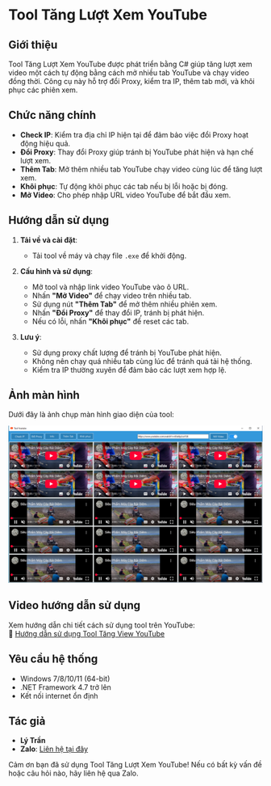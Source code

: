 # Tool Tăng Lượt Xem YouTube

## Giới thiệu
Tool Tăng Lượt Xem YouTube được phát triển bằng C# giúp tăng lượt xem video một cách tự động bằng cách mở nhiều tab YouTube và chạy video đồng thời. Công cụ này hỗ trợ đổi Proxy, kiểm tra IP, thêm tab mới, và khôi phục các phiên xem.

## Chức năng chính
- **Check IP**: Kiểm tra địa chỉ IP hiện tại để đảm bảo việc đổi Proxy hoạt động hiệu quả.
- **Đổi Proxy**: Thay đổi Proxy giúp tránh bị YouTube phát hiện và hạn chế lượt xem.
- **Thêm Tab**: Mở thêm nhiều tab YouTube chạy video cùng lúc để tăng lượt xem.
- **Khôi phục**: Tự động khôi phục các tab nếu bị lỗi hoặc bị đóng.
- **Mở Video**: Cho phép nhập URL video YouTube để bắt đầu xem.

## Hướng dẫn sử dụng
1. **Tải về và cài đặt**:
   - Tải tool về máy và chạy file `.exe` để khởi động.

2. **Cấu hình và sử dụng**:
   - Mở tool và nhập link video YouTube vào ô URL.
   - Nhấn **"Mở Video"** để chạy video trên nhiều tab.
   - Sử dụng nút **"Thêm Tab"** để mở thêm nhiều phiên xem.
   - Nhấn **"Đổi Proxy"** để thay đổi IP, tránh bị phát hiện.
   - Nếu có lỗi, nhấn **"Khôi phục"** để reset các tab.

3. **Lưu ý**:
   - Sử dụng proxy chất lượng để tránh bị YouTube phát hiện.
   - Không nên chạy quá nhiều tab cùng lúc để tránh quá tải hệ thống.
   - Kiểm tra IP thường xuyên để đảm bảo các lượt xem hợp lệ.

## Ảnh màn hình
Dưới đây là ảnh chụp màn hình giao diện của tool:

![Tool Tăng Lượt Xem YouTube](v1.0.2.png)

## Video hướng dẫn sử dụng
Xem hướng dẫn chi tiết cách sử dụng tool trên YouTube:  
🔗 [Hướng dẫn sử dụng Tool Tăng View YouTube](https://youtu.be/5Itg9VTHB1c)

## Yêu cầu hệ thống
- Windows 7/8/10/11 (64-bit)
- .NET Framework 4.7 trở lên
- Kết nối internet ổn định

## Tác giả
- **Lý Trần**
- **Zalo**: [Liên hệ tại đây](https://zalo.me/+84876437046)

Cảm ơn bạn đã sử dụng Tool Tăng Lượt Xem YouTube! Nếu có bất kỳ vấn đề hoặc câu hỏi nào, hãy liên hệ qua Zalo.
